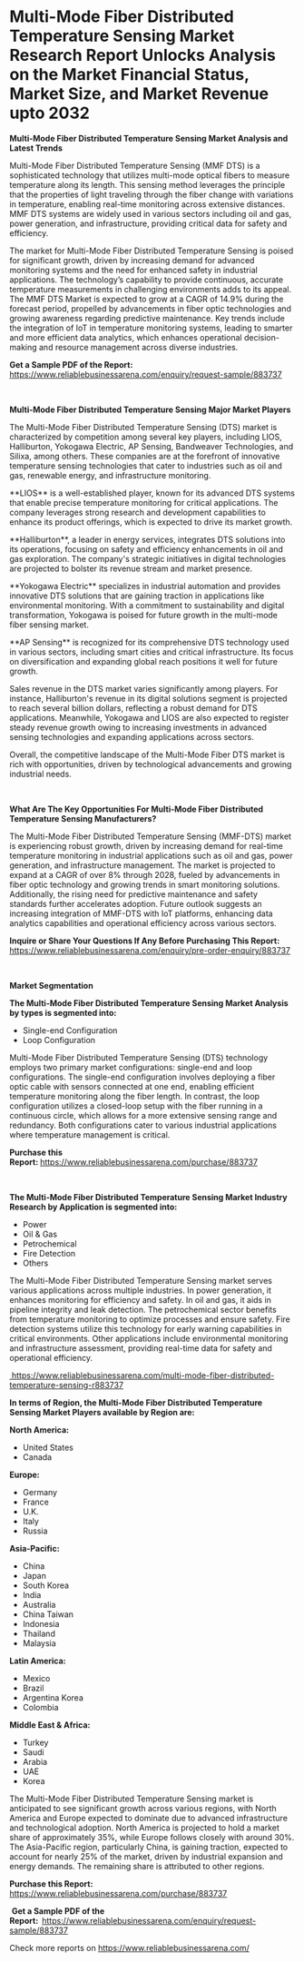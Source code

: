 <p><h1>Multi-Mode Fiber Distributed Temperature Sensing Market Research Report Unlocks Analysis on the Market Financial Status, Market Size, and Market Revenue upto 2032</h1></p><p><strong>Multi-Mode Fiber Distributed Temperature Sensing Market Analysis and Latest Trends</strong></p>
<p><p>Multi-Mode Fiber Distributed Temperature Sensing (MMF DTS) is a sophisticated technology that utilizes multi-mode optical fibers to measure temperature along its length. This sensing method leverages the principle that the properties of light traveling through the fiber change with variations in temperature, enabling real-time monitoring across extensive distances. MMF DTS systems are widely used in various sectors including oil and gas, power generation, and infrastructure, providing critical data for safety and efficiency.</p><p>The market for Multi-Mode Fiber Distributed Temperature Sensing is poised for significant growth, driven by increasing demand for advanced monitoring systems and the need for enhanced safety in industrial applications. The technology’s capability to provide continuous, accurate temperature measurements in challenging environments adds to its appeal. The MMF DTS Market is expected to grow at a CAGR of 14.9% during the forecast period, propelled by advancements in fiber optic technologies and growing awareness regarding predictive maintenance. Key trends include the integration of IoT in temperature monitoring systems, leading to smarter and more efficient data analytics, which enhances operational decision-making and resource management across diverse industries.</p></p>
<p><strong>Get a Sample PDF of the Report:&nbsp;</strong> <a href="https://www.reliablebusinessarena.com/enquiry/request-sample/883737?utm_campaign=2133&utm_medium=2&utm_source=Github&utm_content=ia&utm_term=24022025&utm_id=multi-mode-fiber-distributed-temperature-sensing">https://www.reliablebusinessarena.com/enquiry/request-sample/883737</a></p>
<p>&nbsp;</p>
<p><strong>Multi-Mode Fiber Distributed Temperature Sensing Major Market Players</strong></p>
<p><p>The Multi-Mode Fiber Distributed Temperature Sensing (DTS) market is characterized by competition among several key players, including LIOS, Halliburton, Yokogawa Electric, AP Sensing, Bandweaver Technologies, and Silixa, among others. These companies are at the forefront of innovative temperature sensing technologies that cater to industries such as oil and gas, renewable energy, and infrastructure monitoring.</p><p>**LIOS** is a well-established player, known for its advanced DTS systems that enable precise temperature monitoring for critical applications. The company leverages strong research and development capabilities to enhance its product offerings, which is expected to drive its market growth. </p><p>**Halliburton**, a leader in energy services, integrates DTS solutions into its operations, focusing on safety and efficiency enhancements in oil and gas exploration. The company's strategic initiatives in digital technologies are projected to bolster its revenue stream and market presence.</p><p>**Yokogawa Electric** specializes in industrial automation and provides innovative DTS solutions that are gaining traction in applications like environmental monitoring. With a commitment to sustainability and digital transformation, Yokogawa is poised for future growth in the multi-mode fiber sensing market.</p><p>**AP Sensing** is recognized for its comprehensive DTS technology used in various sectors, including smart cities and critical infrastructure. Its focus on diversification and expanding global reach positions it well for future growth.</p><p>Sales revenue in the DTS market varies significantly among players. For instance, Halliburton's revenue in its digital solutions segment is projected to reach several billion dollars, reflecting a robust demand for DTS applications. Meanwhile, Yokogawa and LIOS are also expected to register steady revenue growth owing to increasing investments in advanced sensing technologies and expanding applications across sectors.</p><p>Overall, the competitive landscape of the Multi-Mode Fiber DTS market is rich with opportunities, driven by technological advancements and growing industrial needs.</p></p>
<p>&nbsp;</p>
<p><strong>What Are The Key Opportunities For Multi-Mode Fiber Distributed Temperature Sensing Manufacturers?</strong></p>
<p><p>The Multi-Mode Fiber Distributed Temperature Sensing (MMF-DTS) market is experiencing robust growth, driven by increasing demand for real-time temperature monitoring in industrial applications such as oil and gas, power generation, and infrastructure management. The market is projected to expand at a CAGR of over 8% through 2028, fueled by advancements in fiber optic technology and growing trends in smart monitoring solutions. Additionally, the rising need for predictive maintenance and safety standards further accelerates adoption. Future outlook suggests an increasing integration of MMF-DTS with IoT platforms, enhancing data analytics capabilities and operational efficiency across various sectors.</p></p>
<p><strong>Inquire or Share Your Questions If Any Before Purchasing This Report:</strong> <a href="https://www.reliablebusinessarena.com/enquiry/pre-order-enquiry/883737?utm_campaign=2133&utm_medium=2&utm_source=Github&utm_content=ia&utm_term=24022025&utm_id=multi-mode-fiber-distributed-temperature-sensing">https://www.reliablebusinessarena.com/enquiry/pre-order-enquiry/883737</a></p>
<p>&nbsp;</p>
<p><strong>Market Segmentation</strong></p>
<p><strong>The Multi-Mode Fiber Distributed Temperature Sensing Market Analysis by types is segmented into:</strong></p>
<p><ul><li>Single-end Configuration</li><li>Loop Configuration</li></ul></p>
<p><p>Multi-Mode Fiber Distributed Temperature Sensing (DTS) technology employs two primary market configurations: single-end and loop configurations. The single-end configuration involves deploying a fiber optic cable with sensors connected at one end, enabling efficient temperature monitoring along the fiber length. In contrast, the loop configuration utilizes a closed-loop setup with the fiber running in a continuous circle, which allows for a more extensive sensing range and redundancy. Both configurations cater to various industrial applications where temperature management is critical.</p></p>
<p><strong>Purchase this Report:&nbsp;</strong><a href="https://www.reliablebusinessarena.com/purchase/883737?utm_campaign=2133&utm_medium=2&utm_source=Github&utm_content=ia&utm_term=24022025&utm_id=multi-mode-fiber-distributed-temperature-sensing">https://www.reliablebusinessarena.com/purchase/883737</a></p>
<p>&nbsp;</p>
<p><strong>The Multi-Mode Fiber Distributed Temperature Sensing Market Industry Research by Application is segmented into:</strong></p>
<p><ul><li>Power</li><li>Oil & Gas</li><li>Petrochemical</li><li>Fire Detection</li><li>Others</li></ul></p>
<p><p>The Multi-Mode Fiber Distributed Temperature Sensing market serves various applications across multiple industries. In power generation, it enhances monitoring for efficiency and safety. In oil and gas, it aids in pipeline integrity and leak detection. The petrochemical sector benefits from temperature monitoring to optimize processes and ensure safety. Fire detection systems utilize this technology for early warning capabilities in critical environments. Other applications include environmental monitoring and infrastructure assessment, providing real-time data for safety and operational efficiency.</p></p>
<p><a href="https://www.reliablebusinessarena.com/multi-mode-fiber-distributed-temperature-sensing-r883737?utm_campaign=2133&utm_medium=2&utm_source=Github&utm_content=ia&utm_term=24022025&utm_id=multi-mode-fiber-distributed-temperature-sensing">&nbsp;https://www.reliablebusinessarena.com/multi-mode-fiber-distributed-temperature-sensing-r883737</a></p>
<p><strong>In terms of Region, the Multi-Mode Fiber Distributed Temperature Sensing Market Players available by Region are:</strong></p>
<p>
    <p> <strong> North America: </strong>
        <ul>
            <li>United States</li>
            <li>Canada</li>
        </ul>
        </p> 
    <p> <strong> Europe: </strong>
        <ul>
            <li>Germany</li>
            <li>France</li>
            <li>U.K.</li>
            <li>Italy</li>
            <li>Russia</li>
        </ul>
        </p> 
    <p> <strong> Asia-Pacific: </strong>
        <ul>
            <li>China</li>
            <li>Japan</li>
            <li>South Korea</li>
            <li>India</li>
            <li>Australia</li>
            <li>China Taiwan</li>
            <li>Indonesia</li>
            <li>Thailand</li>
            <li>Malaysia</li>
        </ul>
        </p> 
    <p> <strong> Latin America: </strong>
        <ul>
            <li>Mexico</li>
            <li>Brazil</li>
            <li>Argentina Korea</li>
            <li>Colombia</li>
        </ul>
        </p> 
    <p> <strong> Middle East & Africa: </strong>
        <ul>
            <li>Turkey</li>
            <li>Saudi</li>
            <li>Arabia</li>
            <li>UAE</li>
            <li>Korea</li>
        </ul>
    </p>
    </p>
<p><p>The Multi-Mode Fiber Distributed Temperature Sensing market is anticipated to see significant growth across various regions, with North America and Europe expected to dominate due to advanced infrastructure and technological adoption. North America is projected to hold a market share of approximately 35%, while Europe follows closely with around 30%. The Asia-Pacific region, particularly China, is gaining traction, expected to account for nearly 25% of the market, driven by industrial expansion and energy demands. The remaining share is attributed to other regions.</p></p>
<p><strong>Purchase this Report: </strong><a href="https://www.reliablebusinessarena.com/purchase/883737?utm_campaign=2133&utm_medium=2&utm_source=Github&utm_content=ia&utm_term=24022025&utm_id=multi-mode-fiber-distributed-temperature-sensing">https://www.reliablebusinessarena.com/purchase/883737</a></p>
<p>&nbsp;<strong>Get a Sample PDF of the Report:&nbsp;&nbsp;</strong><a href="https://www.reliablebusinessarena.com/enquiry/request-sample/883737?utm_campaign=2133&utm_medium=2&utm_source=Github&utm_content=ia&utm_term=24022025&utm_id=multi-mode-fiber-distributed-temperature-sensing">https://www.reliablebusinessarena.com/enquiry/request-sample/883737</a></p>
<p><strong></strong></p>
<p>Check more reports on <a href="https://www.reliablebusinessarena.com/?utm_campaign=2133&utm_medium=2&utm_source=Github&utm_content=ia&utm_term=24022025&utm_id=multi-mode-fiber-distributed-temperature-sensing">https://www.reliablebusinessarena.com/</a></p>